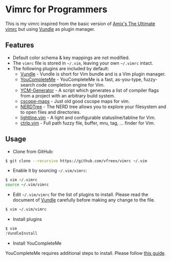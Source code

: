 # Vimrc for Programmers

This is my vimrc inspired from the basic version of
[Amix's The Ultimate vimrc][1] but using [Vundle][2] as plugin manager.

## Features

- Default color schema & key mappings are not modified.
- The `vimrc` file is stored in `~/.vim`, leaving your own `~/.vimrc` intact.
- The following plugins are included by default:
  + [Vundle][2] - Vundle is short for Vim bundle and is a Vim plugin manager.
  + [YouCompleteMe][3] - YouCompleteMe is a fast, as-you-type, fuzzy-search code completion engine for Vim.
  + [YCM-Generator][4] - A script which generates a list of compiler flags from a project with an arbitrary build system.
  + [cscope-maps][5] - Just old good cscope maps for vim.
  + [NERDTree][6] - The NERD tree allows you to explore your filesystem and to open files and directories.
  + [lightline.vim][7] - A light and configurable statusline/tabline for Vim.
  + [ctrlp.vim][8] - Full path fuzzy file, buffer, mru, tag, ... finder for Vim.

## Usage

- Clone from GitHub:

``` sh
$ git clone --recursive https://github.com/vfreex/vimrc ~/.vim
```

- Enable it by sourcing `~/.vim/vimrc`:

```sh
$ vim ~/.vimrc
source ~/.vim/vimrc
```

- Edit `~/.vim/vimrc` for the list of plugins to install. Please read the document of [Vundle][2]
carefully before making any change to the file.

``` sh
$ vim ~/.vim/vimrc
```
- Install plugins

``` sh
$ vim
:VundleInstall
```
- Install YouCompleteMe

YouCompleteMe requires additional steps to install. Please follow [this guide][9].

[1]: https://github.com/amix/vimrc
[2]: https://github.com/VundleVim/Vundle.vim
[3]: https://github.com/Valloric/YouCompleteMe
[4]: https://github.com/rdnetto/YCM-Generator
[5]: https://github.com/joe-skb7/cscope-maps
[6]: https://github.com/scrooloose/nerdtree
[7]: https://github.com/itchyny/lightline.vim
[8]: https://github.com/ctrlpvim/ctrlp.vim
[9]: https://github.com/Valloric/YouCompleteMe#installation
